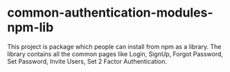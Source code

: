 # common-authentication-modules-npm-lib
This project is package which people can install from npm as a library. The library contains all the common pages like Login, SignUp, Forgot Password, Set Password, Invite Users, Set 2 Factor Authentication. 
